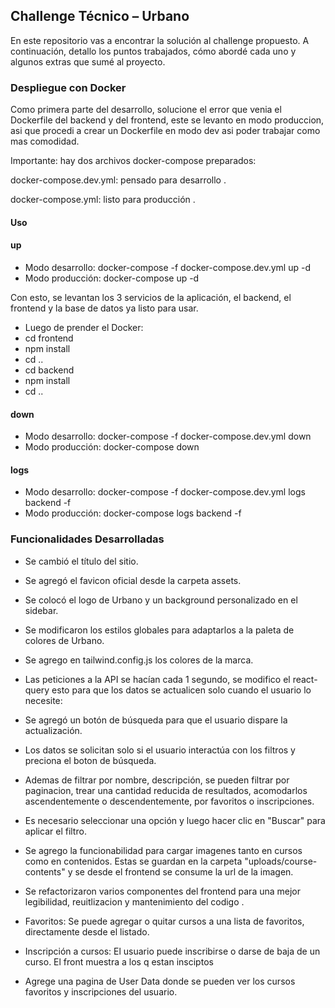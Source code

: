 ## Challenge Técnico – Urbano
En este repositorio vas a encontrar la solución al challenge propuesto. A continuación, detallo los puntos trabajados, cómo abordé cada uno y algunos extras que sumé al proyecto.

### Despliegue con Docker
Como primera parte del desarrollo, solucione el error que venia el Dockerfile del backend y del frontend, este se levanto en modo produccion, asi que procedi a crear un Dockerfile en modo dev asi poder trabajar como mas comodidad.

Importante: hay dos archivos docker-compose preparados:

docker-compose.dev.yml: pensado para desarrollo .

docker-compose.yml: listo para producción .

#### Uso

#### up
- Modo desarrollo: docker-compose -f docker-compose.dev.yml up -d
- Modo producción:  docker-compose up  -d

Con esto, se levantan los 3 servicios de la aplicación, el backend, el frontend y la base de datos ya listo para usar. 

- Luego de prender el Docker:
 - cd frontend
 - npm install
 - cd ..
 - cd backend
 - npm install
 - cd ..

#### down
- Modo desarrollo: docker-compose -f docker-compose.dev.yml down
- Modo producción: docker-compose  down

#### logs
- Modo desarrollo: docker-compose -f docker-compose.dev.yml logs backend -f
- Modo producción: docker-compose logs backend -f


### Funcionalidades Desarrolladas

- Se cambió el título del sitio.

- Se agregó el favicon oficial desde la carpeta assets.

- Se colocó el logo de Urbano y un background personalizado en el sidebar.

- Se modificaron los estilos globales para adaptarlos a la paleta de colores de Urbano.

- Se agrego en tailwind.config.js los colores de la marca.

- Las peticiones a la API se hacían cada 1 segundo, se modifico el react-query esto para que los datos se actualicen solo cuando el usuario lo necesite:

- Se agregó un botón de búsqueda para que el usuario dispare la actualización.

- Los datos se solicitan solo si el usuario interactúa con los filtros y preciona el boton de búsqueda.

- Ademas de filtrar por nombre, descripción, se pueden filtrar por paginacion, trear una cantidad reducida de resultados, acomodarlos ascendentemente o descendentemente, por favoritos o inscripciones.

- Es necesario seleccionar una opción y luego hacer clic en "Buscar" para aplicar el filtro.

- Se agrego la funcionabilidad para cargar imagenes tanto en cursos como en contenidos. Estas se guardan en la carpeta "uploads/course-contents" y se desde el frontend se consume la url de la imagen.

- Se refactorizaron varios componentes del frontend para una mejor legibilidad, reuitlizacion y mantenimiento del codigo .

- Favoritos: Se puede agregar o quitar cursos a una lista de favoritos, directamente desde el listado.

- Inscripción a cursos: El usuario puede inscribirse o darse de baja de un curso. El front muestra a los q estan insciptos

- Agrege una pagina de User Data donde se pueden ver los cursos favoritos y inscripciones del usuario.
